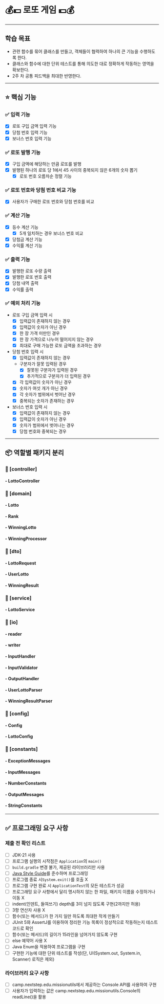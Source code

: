 # 💰💵 로또 게임 💵💰

***

## 학습 목표

- 관련 함수를 묶어 클래스를 만들고, 객체들이 협력하여 하나의 큰 기능을 수행하도록 한다.
- 클래스와 함수에 대한 단위 테스트를 통해 의도한 대로 정확하게 작동하는 영역을 확보한다.
- 2주 차 공통 피드백을 최대한 반영한다.

***

## ⭐️ 핵심 기능

### ✅ 입력 기능

- [x] 로또 구입 금액 입력 기능
- [x] 당첨 번호 입력 기능
- [x] 보너스 번호 입력 기능

### ✅ 로또 발행 기능

- [x] 구입 금액에 해당하는 만큼 로또를 발행
- [x] 발행된 하나의 로또 당 1에서 45 사이의 중복되지 않은 6개의 숫자 뽑기
    - [x] 로또 번호 오름차순 정렬 기능

### ✅ 로또 번호와 당첨 번호 비교 기능

- [x] 사용자가 구매한 로또 번호와 당첨 번호를 비교

### ✅ 계산 기능

- [x] 등수 계산 기능
    - [x] 5개 일치하는 경우 보너스 번호 비교
- [x] 당첨금 계산 기능
- [x] 수익률 계산 기능

### ✅ 출력 기능

- [x] 발행한 로또 수량 출력
- [x] 발행한 로또 번호 출력
- [x] 당첨 내역 출력
- [x] 수익률 출력

### ✅ 예외 처리 기능

- 로또 구입 금액 입력 시
    - [x] 입력값이 존재하지 않는 경우
    - [x] 입력값이 숫자가 아닌 경우
    - [x] 한 장 가격 미만인 경우
    - [x] 한 장 가격으로 나누어 떨어지지 않는 경우
    - [x] 최대로 구매 가능한 로또 금액을 초과하는 경우

- 당첨 번호 입력 시
    - [x] 입력값이 존재하지 않는 경우
    - 구분자가 잘못 입력된 경우
        - [x] 잘못된 구분자가 입력된 경우
        - [x] 추가적으로 구분자가 더 입력된 경우
    - [x] 각 입력값이 숫자가 아닌 경우
    - [x] 숫자가 여섯 개가 아닌 경우
    - [x] 각 숫자가 범위에서 벗어난 경우
    - [x] 중복되는 숫자가 존재하는 경우

- 보너스 번호 입력 시
    - [x] 입력값이 존재하지 않는 경우
    - [x] 입력값이 숫자가 아닌 경우
    - [x] 숫자가 범위에서 벗어나는 경우
    - [x] 당첨 번호와 중복되는 경우

***

## 📦 역할별 패키지 분리

### 📁 [controller]

#### - LottoController

### 📁 [domain]

#### - Lotto

#### - Rank

#### - WinningLotto

#### - WinningProcessor

### 📁 [dto]

#### - LottoRequest

#### - UserLotto

#### - WinningResult

### 📁 [service]

#### - LottoService

### 📁 [io]

#### - reader

#### - writer

#### - InputHandler

#### - InputValidator

#### - OutputHandler

#### - UserLottoParser

#### - WinningResultParser

### 📁 [config]

#### - Config

#### - LottoConfig

### 📁 [constants]

#### - ExceptionMessages

#### - InputMessages

#### - NumberConstants

#### - OutputMessages

#### - StringConstants

***

## ✅ 프로그래밍 요구 사항

### 제출 전 확인 리스트

- [ ] JDK-21 사용
- [ ] 프로그램 실행의 시작점은 `Application`의 `main()`
- [ ] `build.gradle` 변경 불가, 제공된 라이브러리만 사용
- [ ] [Java Style Guide](https://github.com/woowacourse/woowacourse-docs/tree/main/styleguide/java)를 준수하며 프로그래밍
- [ ] 프로그램 종료 시`System.exit()`를 호출 X
- [ ] 프로그램 구현 완료 시 `ApplicationTest`의 모든 테스트가 성공
- [ ] 프로그래밍 요구 사항에서 달리 명시하지 않는 한 파일, 패키지 이름을 수정하거나 이동 X
- [ ] indent(인덴트, 들여쓰기) depth를 3이 넘지 않도록 구현(2까지만 허용)
- [ ] 3항 연산자 사용 X
- [ ] 함수(또는 메서드)가 한 가지 일만 하도록 최대한 작게 만들기
- [ ] JUnit 5와 AssertJ를 이용하여 정리한 기능 목록이 정상적으로 작동하는지 테스트 코드로 확인
- [ ] 함수(또는 메서드)의 길이가 15라인을 넘어가지 않도록 구현
- [ ] else 예약어 사용 X
- [ ] Java Enum을 적용하여 프로그램을 구현
- [ ] 구현한 기능에 대한 단위 테스트를 작성(단, UI(System.out, System.in, Scanner) 로직은 제외)

### 라이브러리 요구 사항

- [ ] camp.nextstep.edu.missionutils에서 제공하는 Console API를 사용하여 구현
- [ ] 사용자가 입력하는 값은 camp.nextstep.edu.missionutils.Console의 readLine()을 활용
